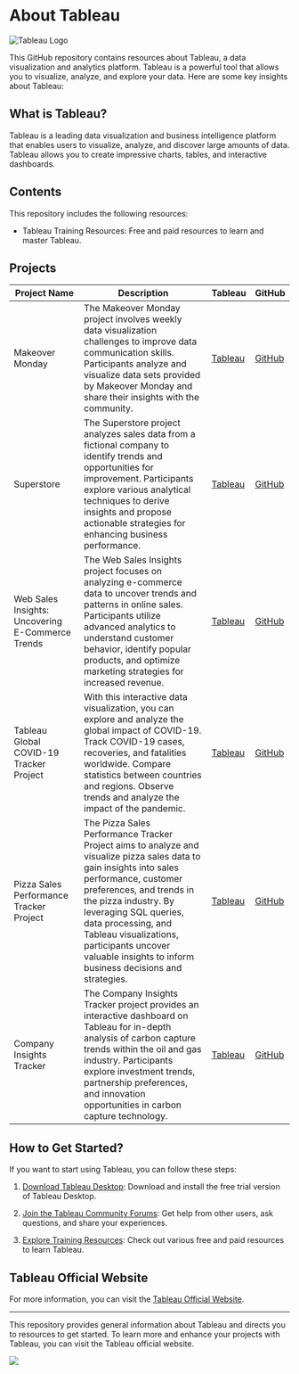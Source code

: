 # About Tableau

![Tableau Logo](https://github.com/huseyincenik/tableau/assets/127469334/27692066-d470-48e9-8ccd-8f744b092d3f)


This GitHub repository contains resources about Tableau, a data visualization and analytics platform. Tableau is a powerful tool that allows you to visualize, analyze, and explore your data. Here are some key insights about Tableau:

## What is Tableau?

Tableau is a leading data visualization and business intelligence platform that enables users to visualize, analyze, and discover large amounts of data. Tableau allows you to create impressive charts, tables, and interactive dashboards.

## Contents

This repository includes the following resources:

- Tableau Training Resources: Free and paid resources to learn and master Tableau.

## Projects
| Project Name                                               | Description                                                                                           | Tableau | GitHub |
|-----------------------------------------------------------|-------------------------------------------------------------------------------------------------------|--------|--------|
| Makeover Monday                                           | The Makeover Monday project involves weekly data visualization challenges to improve data communication skills. Participants analyze and visualize data sets provided by Makeover Monday and share their insights with the community. | [Tableau](https://public.tableau.com/app/profile/huseyincenik/vizzes) | [GitHub](https://github.com/huseyincenik/tableau/tree/main/Projects/Dashboard/Makeover%20Monday) |
| Superstore                                                | The Superstore project analyzes sales data from a fictional company to identify trends and opportunities for improvement. Participants explore various analytical techniques to derive insights and propose actionable strategies for enhancing business performance. | [Tableau](https://public.tableau.com/app/profile/huseyincenik/viz/SuperstoreDashboard_16922143809300/Dashboard1) | [GitHub](https://github.com/huseyincenik/tableau/tree/main/Projects/Dashboard/Superstore) |
| Web Sales Insights: Uncovering E-Commerce Trends          | The Web Sales Insights project focuses on analyzing e-commerce data to uncover trends and patterns in online sales. Participants utilize advanced analytics to understand customer behavior, identify popular products, and optimize marketing strategies for increased revenue. | [Tableau](https://public.tableau.com/app/profile/huseyincenik/viz/WebSalesInsightsUncoveringE-CommerceTrends/WebSalesInsightsUncoveringE-CommerceTrends) | [GitHub](https://github.com/user/web-sales-insights) |
| Tableau Global COVID-19 Tracker Project                    | With this interactive data visualization, you can explore and analyze the global impact of COVID-19. Track COVID-19 cases, recoveries, and fatalities worldwide. Compare statistics between countries and regions. Observe trends and analyze the impact of the pandemic. | [Tableau](https://public.tableau.com/app/profile/huseyincenik/viz/GlobalCOVID-19Tracker_16939443637040/WithoutContainer) | [GitHub](https://github.com/huseyincenik/tableau/tree/main/Projects/Global%20COVID%20-%2019%20Tracker) |
| Pizza Sales Performance Tracker Project                    | The Pizza Sales Performance Tracker Project aims to analyze and visualize pizza sales data to gain insights into sales performance, customer preferences, and trends in the pizza industry. By leveraging SQL queries, data processing, and Tableau visualizations, participants uncover valuable insights to inform business decisions and strategies. | [Tableau](https://public.tableau.com/app/profile/huseyincenik/viz/PizzaSalesPerformanceTracker/Home) | [GitHub](https://github.com/huseyincenik/tableau/tree/main/Projects/Pizza%20Sales%20(%20Tableau%20%26%20SQL%20)%20) |
| Company Insights Tracker                                   | The Company Insights Tracker project provides an interactive dashboard on Tableau for in-depth analysis of carbon capture trends within the oil and gas industry. Participants explore investment trends, partnership preferences, and innovation opportunities in carbon capture technology. | [Tableau](https://public.tableau.com/app/profile/huseyincenik/viz/CompanyInsightsTracker/Introduction) | [GitHub](https://github.com/huseyincenik/tableau/tree/main/Projects/Dashboard/company_insights_tracker) |



## How to Get Started?

If you want to start using Tableau, you can follow these steps:

1. [Download Tableau Desktop](https://www.tableau.com/trial/download-tableau): Download and install the free trial version of Tableau Desktop.

2. [Join the Tableau Community Forums](https://community.tableau.com/welcome): Get help from other users, ask questions, and share your experiences.

3. [Explore Training Resources](https://www.tableau.com/learn/training): Check out various free and paid resources to learn Tableau.

## Tableau Official Website

For more information, you can visit the [Tableau Official Website](https://www.tableau.com/).





---

This repository provides general information about Tableau and directs you to resources to get started. To learn more and enhance your projects with Tableau, you can visit the Tableau official website.



[![](https://visitcount.itsvg.in/api?id=huseyincenik.tableau&label=Visiter%20Count&color=10&icon=9&pretty=false)](https://visitcount.itsvg.in)


